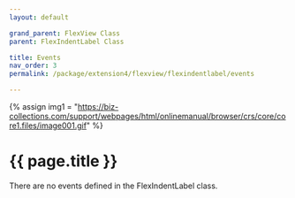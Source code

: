 ```yaml
---
layout: default

grand_parent: FlexView Class
parent: FlexIndentLabel Class

title: Events
nav_order: 3
permalink: /package/extension4/flexview/flexindentlabel/events

---
```

{% assign img1 = "https://biz-collections.com/support/webpages/html/onlinemanual/browser/crs/core/core1.files/image001.gif" %}


# {{ page.title }}

There are no events defined in the FlexIndentLabel class.